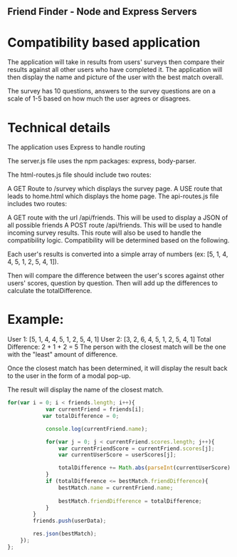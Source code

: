 ## Friend Finder - Node and Express Servers

# Compatibility based application

The application will take in results from users' surveys then compare their results against all other users who have completed it. The application will then display the name and picture of the user with the best match overall.

The survey has 10 questions, answers to the survey questions are on a scale of 1-5 based on how much the user agrees or disagrees.

# Technical details
The application uses Express to handle routing

The server.js file uses the npm packages: express, body-parser.

The html-routes.js file should include two routes:

A GET Route to /survey which displays the survey page.
A USE route that leads to home.html which displays the home page.
The api-routes.js file includes two routes:

A GET route with the url /api/friends. This will be used to display a JSON of all possible friends
A POST route /api/friends. This will be used to handle incoming survey results. This route will also be used to handle the compatibility logic.
Compatibility will be determined based on the following.

Each user's results is converted into a simple array of numbers (ex: [5, 1, 4, 4, 5, 1, 2, 5, 4, 1]).

Then will compare the difference between the user's scores against other users' scores, question by question. Then will add up the differences to calculate the totalDifference.

# Example:
User 1: [5, 1, 4, 4, 5, 1, 2, 5, 4, 1]
User 2: [3, 2, 6, 4, 5, 1, 2, 5, 4, 1]
Total Difference: 2 + 1 + 2 = 5
The person with the closest match will be the one with the "least" amount of difference.

Once the closest match has been determined, it will display the result back to the user in the form of a modal pop-up.

The result will display the name of the closest match.

```javascript
for(var i = 0; i < friends.length; i++){
            var currentFriend = friends[i];
           var totalDifference = 0;

            console.log(currentFriend.name);

            for(var j = 0; j < currentFriend.scores.length; j++){
                var currentFriendScore = currentFriend.scores[j];
                var currentUserScore = userScores[j];

                totalDifference += Math.abs(parseInt(currentUserScore) - parseInt(currentFriendScore));
            }
            if (totalDifference <= bestMatch.friendDifference){
                bestMatch.name = currentFriend.name;
              
                bestMatch.friendDifference = totalDifference;
            }
        }
        friends.push(userData);

        res.json(bestMatch);
    });
};
